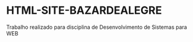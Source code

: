 # HTML-SITE-BAZARDEALEGRE
Trabalho realizado para disciplina de Desenvolvimento de Sistemas para WEB
